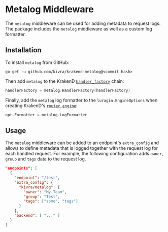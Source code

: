 # Metalog Middleware

The `metalog` middleware can be used for adding metadata to request logs. The
package includes the `metalog` middleware as well as a custom log formatter.

## Installation

To install `metalog` from GitHub:

    go get -u github.com/kivra/krakend-metalog@<commit hash>

Then add `metalog` to the KrakenD [`handler_factory`](https://github.com/devopsfaith/krakend-ce/blob/master/handler_factory.go)
chain:

```go
handlerFactory = metalog.HandlerFactory(handlerFactory)
```

Finally, add the `metalog` log formatter to the `luragin.EngineOptions` when
creating KrakenD's [`router_engine`](https://github.com/devopsfaith/krakend-ce/blob/master/router_engine.go):

```go
opt.Formatter = metalog.LogFormatter
```

## Usage

The `metalog` middleware can be added to an endpoint's `extra_config` and allows
to define metadata that is logged together with the request log for each handled
request. For example, the following configuration adds `owner`, `group` and
`tags` data to the request log.

```json
"endpoints": [
  {
    "endpoint": "/test",
    "extra_config": {
      "kivra/metalog": {
        "owner": "My Team",
        "group": "Test",
        "tags": ["some", "tags"]
      }
    },
    "backend": [ "..." ]
  }
]
```
